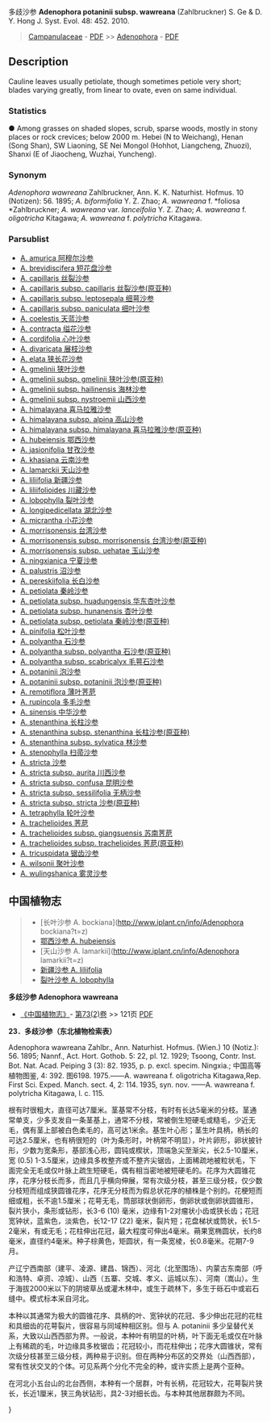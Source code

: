 多歧沙参 **Adenophora potaninii subsp. wawreana** (Zahlbruckner) S. Ge & D. Y. Hong J. Syst. Evol. 48: 452. 2010.

> [Campanulaceae](http://www.iplant.cn/info/Campanulaceae?t=foc) - [PDF](http://www.iplant.cn/foc/pdf/Campanulaceae.pdf) >> [Adenophora](Adenophora-沙参属.md) - [PDF](http://www.iplant.cn/foc/pdf/Adenophora.pdf)

## Description

Cauline leaves usually petiolate, though sometimes petiole very short; blades varying greatly, from linear to ovate, even on same individual.

### Statistics
● Among grasses on shaded slopes, scrub, sparse woods, mostly in stony places or rock crevices; below 2000 m. Hebei (N to Weichang), Henan (Song Shan), SW Liaoning, SE Nei Mongol (Hohhot, Liangcheng, Zhuozi), Shanxi (E of Jiaocheng, Wuzhai, Yuncheng).

### Synonym
*Adenophora wawreana* Zahlbruckner, Ann. K. K. Naturhist. Hofmus. 10 (Notizen): 56. 1895; *A. biformifolia* Y. Z. Zhao; *A. wawreana* f. *foliosa *Zahlbruckner; *A. wawreana* var. *lanceifolia* Y. Z. Zhao; *A. wawreana* f. *oligotricha* Kitagawa; *A. wawreana* f. *polytricha* Kitagawa.

### Parsublist

* [A.  amurica  阿穆尔沙参](Adenophora-amurica-阿穆尔沙参.md)
* [A.  brevidiscifera  短花盘沙参](Adenophora-brevidiscifera-短花盘沙参.md)
* [A.  capillaris  丝裂沙参](Adenophora-capillaris-丝裂沙参.md)
* [A.  capillaris subsp. capillaris  丝裂沙参(原亚种)](Adenophora-capillaris-subsp-capillaris-丝裂沙参(原亚种).md)
* [A.  capillaris subsp. leptosepala  细萼沙参](Adenophora-capillaris-subsp-leptosepala-细萼沙参.md)
* [A.  capillaris subsp. paniculata  细叶沙参](Adenophora-capillaris-subsp-paniculata-细叶沙参.md)
* [A.  coelestis  天蓝沙参](Adenophora-coelestis-天蓝沙参.md)
* [A.  contracta  缢花沙参](Adenophora-contracta-缢花沙参.md)
* [A.  cordifolia  心叶沙参](Adenophora-cordifolia-心叶沙参.md)
* [A.  divaricata  展枝沙参](Adenophora-divaricata-展枝沙参.md)
* [A.  elata  狭长花沙参](Adenophora-elata-狭长花沙参.md)
* [A.  gmelinii  狭叶沙参](Adenophora-gmelinii-狭叶沙参.md)
* [A.  gmelinii subsp. gmelinii  狭叶沙参(原亚种)](Adenophora-gmelinii-subsp-gmelinii-狭叶沙参(原亚种).md)
* [A.  gmelinii subsp. hailinensis  海林沙参](Adenophora-gmelinii-subsp-hailinensis-海林沙参.md)
* [A.  gmelinii subsp. nystroemii  山西沙参](Adenophora-gmelinii-subsp-nystroemii-山西沙参.md)
* [A.  himalayana  喜马拉雅沙参](Adenophora-himalayana-喜马拉雅沙参.md)
* [A.  himalayana subsp. alpina  高山沙参](Adenophora-himalayana-subsp-alpina-高山沙参.md)
* [A.  himalayana subsp. himalayana  喜马拉雅沙参(原亚种)](Adenophora-himalayana-subsp-himalayana-喜马拉雅沙参(原亚种).md)
* [A.  hubeiensis  鄂西沙参](Adenophora-hubeiensis-鄂西沙参.md)
* [A.  jasionifolia  甘孜沙参](Adenophora-jasionifolia-甘孜沙参.md)
* [A.  khasiana  云南沙参](Adenophora-khasiana-云南沙参.md)
* [A.  lamarckii  天山沙参](Adenophora-lamarckii-天山沙参.md)
* [A.  liliifolia  新疆沙参](Adenophora-liliifolia-新疆沙参.md)
* [A.  liliifolioides  川藏沙参](Adenophora-liliifolioides-川藏沙参.md)
* [A.  lobophylla  裂叶沙参](Adenophora-lobophylla-裂叶沙参.md)
* [A.  longipedicellata  湖北沙参](Adenophora-longipedicellata-湖北沙参.md)
* [A.  micrantha  小花沙参](Adenophora-micrantha-小花沙参.md)
* [A.  morrisonensis  台湾沙参](Adenophora-morrisonensis-台湾沙参.md)
* [A.  morrisonensis subsp. morrisonensis  台湾沙参(原亚种)](Adenophora-morrisonensis-subsp-morrisonensis-台湾沙参(原亚种).md)
* [A.  morrisonensis subsp. uehatae  玉山沙参](Adenophora-morrisonensis-subsp-uehatae-玉山沙参.md)
* [A.  ningxianica  宁夏沙参](Adenophora-ningxianica-宁夏沙参.md)
* [A.  palustris  沼沙参](Adenophora-palustris-沼沙参.md)
* [A.  pereskiifolia  长白沙参](Adenophora-pereskiifolia-长白沙参.md)
* [A.  petiolata  秦岭沙参](Adenophora-petiolata-秦岭沙参.md)
* [A.  petiolata subsp. huadungensis  华东杏叶沙参](Adenophora-petiolata-subsp-huadungensis-华东杏叶沙参.md)
* [A.  petiolata subsp. hunanensis  杏叶沙参](Adenophora-petiolata-subsp-hunanensis-杏叶沙参.md)
* [A.  petiolata subsp. petiolata  秦岭沙参(原亚种)](Adenophora-petiolata-subsp-petiolata-秦岭沙参(原亚种).md)
* [A.  pinifolia  松叶沙参](Adenophora-pinifolia-松叶沙参.md)
* [A.  polyantha  石沙参](Adenophora-polyantha-石沙参.md)
* [A.  polyantha subsp. polyantha  石沙参(原亚种)](Adenophora-polyantha-subsp-polyantha-石沙参(原亚种).md)
* [A.  polyantha subsp. scabricalyx  毛萼石沙参](Adenophora-polyantha-subsp-scabricalyx-毛萼石沙参.md)
* [A.  potaninii  泡沙参](Adenophora-potaninii-泡沙参.md)
* [A.  potaninii subsp. potaninii  泡沙参(原亚种)](Adenophora-potaninii-subsp-potaninii-泡沙参(原亚种).md)
* [A.  remotiflora  薄叶荠苨](Adenophora-remotiflora-薄叶荠苨.md)
* [A.  rupincola  多毛沙参](Adenophora-rupincola-多毛沙参.md)
* [A.  sinensis  中华沙参](Adenophora-sinensis-中华沙参.md)
* [A.  stenanthina  长柱沙参](Adenophora-stenanthina-长柱沙参.md)
* [A.  stenanthina subsp. stenanthina  长柱沙参(原亚种)](Adenophora-stenanthina-subsp-stenanthina-长柱沙参(原亚种).md)
* [A.  stenanthina subsp. sylvatica  林沙参](Adenophora-stenanthina-subsp-sylvatica-林沙参.md)
* [A.  stenophylla  扫帚沙参](Adenophora-stenophylla-扫帚沙参.md)
* [A.  stricta  沙参](Adenophora-stricta-沙参.md)
* [A.  stricta subsp. aurita  川西沙参](Adenophora-stricta-subsp-aurita-川西沙参.md)
* [A.  stricta subsp. confusa  昆明沙参](Adenophora-stricta-subsp-confusa-昆明沙参.md)
* [A.  stricta subsp. sessilifolia  无柄沙参](Adenophora-stricta-subsp-sessilifolia-无柄沙参.md)
* [A.  stricta subsp. stricta  沙参(原亚种)](Adenophora-stricta-subsp-stricta-沙参(原亚种).md)
* [A.  tetraphylla  轮叶沙参](Adenophora-tetraphylla-轮叶沙参.md)
* [A.  trachelioides  荠苨](Adenophora-trachelioides-荠苨.md)
* [A.  trachelioides subsp. giangsuensis  苏南荠苨](Adenophora-trachelioides-subsp-giangsuensis-苏南荠苨.md)
* [A.  trachelioides subsp. trachelioides  荠苨(原亚种)](Adenophora-trachelioides-subsp-trachelioides-荠苨(原亚种).md)
* [A.  tricuspidata  锯齿沙参](Adenophora-tricuspidata-锯齿沙参.md)
* [A.  wilsonii  聚叶沙参](Adenophora-wilsonii-聚叶沙参.md)
* [A.  wulingshanica  雾灵沙参](Adenophora-wulingshanica-雾灵沙参.md)

## 中国植物志

> * [长叶沙参  A.  bockiana](http://www.iplant.cn/info/Adenophora bockiana?t=z)
> * [鄂西沙参  A.  hubeiensis](Adenophora-hubeiensis-鄂西沙参.md)
> * [天山沙参  A.  lamarkii](http://www.iplant.cn/info/Adenophora lamarkii?t=z)
> * [新疆沙参  A.  liliifolia](Adenophora-liliifolia-新疆沙参.md)
> * [裂叶沙参  A.  lobophylla](Adenophora-lobophylla-裂叶沙参.md)

**多歧沙参 Adenophora wawreana**

* [《中国植物志》](http://www.iplant.cn/frps)- [第73(2)卷](http://www.iplant.cn/frps/vol/73(2)) >> 121页 [PDF](http://www.iplant.cn/frps/pdf/73(2)/121.PDF)

**23．多歧沙参（东北植物检索表）**

Adenophora wawreana Zahlbr., Ann. Naturhist. Hofmus. (Wien.) 10 (Notiz.): 56. 1895; Nannf., Act. Hort. Gothob. 5: 22, pl. 12. 1929; Tsoong, Contr. Inst. Bot. Nat. Acad. Peiping 3 (3): 82. 1935, p. p. excl. specim. Ningxia.; 中国高等植物图鉴, 4: 392. 图6198. 1975.——A. wawreana f. oligotricha Kitagawa,Rep. First Sci. Exped. Manch. sect. 4, 2: 114. 1935, syn. nov. ——A. wawreana f. polytricha Kitagawa, l. c. 115.

根有时很粗大，直径可达7厘米。茎基常不分枝，有时有长达5毫米的分枝。茎通常单支，少多支发自一条茎基上，通常不分枝，常被倒生短硬毛或糙毛，少近无毛，偶有茎上部被白色柔毛的，高可达1米余。基生叶心形；茎生叶具柄，柄长的可达2.5厘米，也有柄很短的（叶为条形时，叶柄常不明显），叶片卵形，卵状披针形，少数为宽条形，基部浅心形，圆钝或楔状，顶端急尖至渐尖，长2.5-10厘米，宽 (0.5) 1-3.5厘米，边缘具多枚整齐或不整齐尖锯齿，上面稀疏地被粒状毛，下面完全无毛或仅叶脉上疏生短硬毛，偶有相当密地被短硬毛的。花序为大圆锥花序，花序分枝长而多，而且几乎横向伸展，常有次级分枝，甚至三级分枝，仅少数分枝短而组成狭圆锥花序，花序无分枝而为假总状花序的植株是个别的。花梗短而细或粗，长不逾1.5厘米；花萼无毛，筒部球状倒卵形，倒卵状或倒卵状圆锥形，裂片狭小，条形或钻形，长3-6 (10) 毫米，边缘有1-2对瘤状小齿或狭长齿；花冠宽钟状，蓝紫色，淡紫色，长12-17 (22) 毫米，裂片短；花盘梯状或筒状，长1.5-2毫米，有或无毛；花柱伸出花冠，最大程度可伸出4毫米。蒴果宽椭圆状，长约8毫米，直径约4毫米。种子棕黄色，矩圆状，有一条宽棱，长0.8毫米。花期7-9月。

产辽宁西南部（建平、凌源、建昌、锦西）、河北（北至围场）、内蒙古东南部（呼和浩特、卓资、凉城）、山西（五寨、交城、孝义、运城以东）、河南（嵩山）。生于海拔2000米以下的阴坡草丛或灌木林中，或生于疏林下，多生于砾石中或岩石缝中。模式标本采自河北。

本种以其通常为极大的圆锥花序、具柄的叶、宽钟状的花冠、多少伸出花冠的花柱和具细齿的花萼裂片，很容易与同域种相区别。但与 A. potaninii 多少呈替代关系，大致以山西西部为界。一般说，本种叶有明显的叶柄，叶下面无毛或仅在叶脉上有稀疏的毛，叶边缘具多枚锯齿；花冠较小，而花柱伸出；花序大圆锥状，常有次级分枝甚至三级分枝，两种易于识别。但在两种分布区的交界处（山西西部），常有性状交叉的个体。可见系两个分化不完全的种，或许实质上是两个亚种。

在河北小五台山的北台西侧，本种有一个居群，叶有长柄，花冠较大，花萼裂片狭长，长近1厘米，狭三角状钻形，具2-3对细长齿。与本种其他居群颇为不同。

}